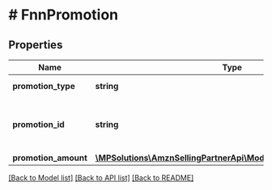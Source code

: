 # # FnnPromotion

## Properties

Name | Type | Description | Notes
------------ | ------------- | ------------- | -------------
**promotion_type** | **string** | The type of promotion. | [optional]
**promotion_id** | **string** | The seller-specified identifier for the promotion. | [optional]
**promotion_amount** | [**\MPSolutions\AmznSellingPartnerApi\Models\Finances\FnnCurrency**](FnnCurrency.md) |  | [optional]

[[Back to Model list]](../../README.md#models) [[Back to API list]](../../README.md#endpoints) [[Back to README]](../../README.md)
